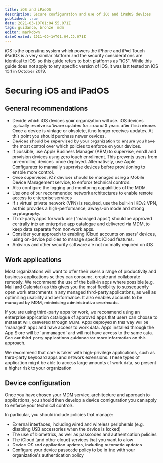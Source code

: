 ```yaml
---
title: iOS and iPadOS
description: Secure configuration and use of iOS and iPadOS devices
published: true
date: 2021-03-10T01:04:55.071Z
tags: guidance, bronze, mdm
editor: markdown
dateCreated: 2021-03-10T01:04:55.071Z
---
```


iOS is the operating system which powers the iPhone and iPod Touch. iPadOS is a very similar platform and the security considerations are identical to iOS, so this guide refers to both platforms as "iOS". While this guide does not apply to any specific version of iOS, it was last tested on iOS 13.1 in October 2019.


# Securing iOS and iPadOS
## General recommendations
- Decide which iOS devices your organization will use. iOS devices typically receive software updates for around 5 years after first release. Once a device is vintage or obsolete, it no longer receives updates. At this point you should purchase newer devices.
- Devices should be supervised by your organization to ensure you have the most control over which policies to enforce on your devices.
- If possible, use Apple Business Manager (ABM) to supervise, enroll and provision devices using zero touch enrollment. This prevents users from un-enrolling devices, once deployed. Alternatively, use Apple Configurator to manually supervise devices before provisioning to enable more control.
- Once supervised, iOS devices should be managed using a Mobile Device Management service, to enforce technical controls.
- Also configure the logging and monitoring capabilities of the MDM.
- Use one of our recommended network architectures to enable remote access to enterprise services.
- If a virtual private network (VPN) is required, use the built-in IKEv2 VPN, as this provides a high-performance, always-on mode and strong cryptography.
- Third-party apps for work use ("managed apps") should be approved centrally into an enterprise app catalogue and delivered via MDM, to keep data separate from non-work apps.
- Consider your approach to enabling iCloud accounts on users' devices, using on-device policies to manage specific iCloud features.
- Antivirus and other security software are not normally required on iOS

## Work applications
Most organizations will want to offer their users a range of productivity and business applications so they can consume, create and collaborate remotely. We recommend the use of the built-in apps where possible (e.g. Mail and Calendar) as this gives you the most flexibility to subsequently open work attachments in any managed third-party applications, as well as optimising usability and performance. It also enables accounts to be managed by MDM, minimising administrative overheads.

If you are using third-party apps for work, we recommend using an enterprise application catalogue of approved apps that users can choose to install at will, delivered through MDM. Apps deployed in this way will be 'managed' apps and have access to work data. Apps installed through the App Store will be 'unmanaged' and will not have access to the same data. See our third-party applications guidance for more information on this approach.

We recommend that care is taken with high-privilege applications, such as third-party keyboard apps and network extensions. These types of application might be able to access large amounts of work data, so present a higher risk to your organization.

## Device configuration
Once you have chosen your MDM service, architecture and approach to applications, you should then develop a device configuration you can apply to enforce your technical controls.

In particular, you should include policies that manage:

- External interfaces, including wired and wireless peripherals (e.g. disabling USB accessories when the device is locked) 
- The use of biometrics, as well as passcodes and authentication policies
- The iCloud (and other cloud) services that you want to allow
- Device OS and application updates, including automatic updates
- Configure your device passcode policy to be in line with your organization's authentication policy
